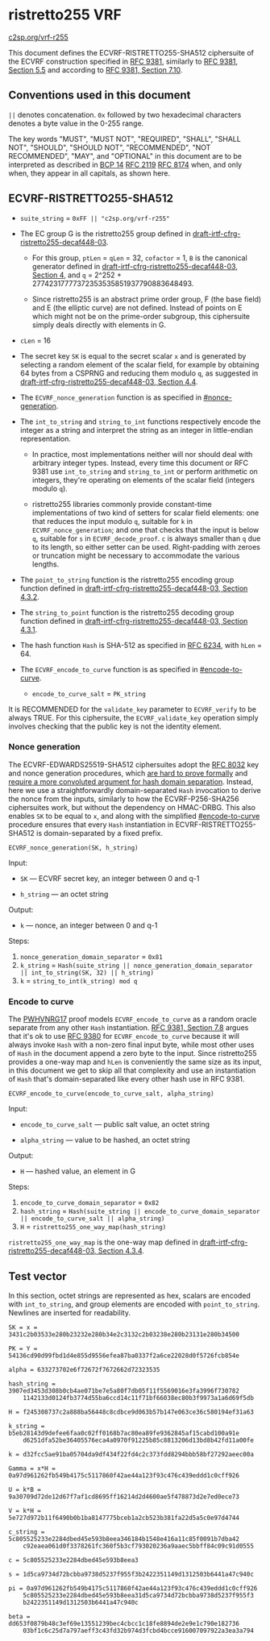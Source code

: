# ristretto255 VRF

[c2sp.org/vrf-r255](https://c2sp.org/vrf-r255)

This document defines the ECVRF-RISTRETTO255-SHA512 ciphersuite of the ECVRF
construction specified in [RFC 9381][], similarly to [RFC 9381, Section 5.5][]
and according to [RFC 9381, Section 7.10][].

## Conventions used in this document

`||` denotes concatenation. `0x` followed by two hexadecimal characters denotes
a byte value in the 0-255 range.

The key words "MUST", "MUST NOT", "REQUIRED", "SHALL", "SHALL NOT", "SHOULD",
"SHOULD NOT", "RECOMMENDED", "NOT RECOMMENDED", "MAY", and "OPTIONAL" in this
document are to be interpreted as described in [BCP 14][] [RFC 2119][]
[RFC 8174][] when, and only when, they appear in all capitals, as shown here.

## ECVRF-RISTRETTO255-SHA512

* `suite_string` = `0xFF || "c2sp.org/vrf-r255"`

* The EC group G is the ristretto255 group defined in
  [draft-irtf-cfrg-ristretto255-decaf448-03][].

    * For this group, `ptLen` = `qLen` = 32, `cofactor` = 1, `B` is the canonical
    generator defined in [draft-irtf-cfrg-ristretto255-decaf448-03, Section 4][],
    and `q` = 2^252 + 27742317777372353535851937790883648493.

    * Since ristretto255 is an abstract prime order group, F (the base field)
    and E (the elliptic curve) are not defined. Instead of points on E which
    might not be on the prime-order subgroup, this ciphersuite simply deals
    directly with elements in G.

* `cLen` = 16

* The secret key `SK` is equal to the secret scalar `x` and is generated by
  selecting a random element of the scalar field, for example by obtaining 64
  bytes from a CSPRNG and reducing them modulo `q`, as suggested in
  [draft-irtf-cfrg-ristretto255-decaf448-03, Section 4.4][].

* The `ECVRF_nonce_generation` function is as specified in
  [#nonce-generation](#nonce-generation).

* The `int_to_string` and `string_to_int` functions respectively encode the
  integer as a string and interpret the string as an integer in little-endian
  representation.

    * In practice, most implementations neither will nor should deal with
      arbitrary integer types. Instead, every time this document or RFC 9381 use
      `int_to_string` and `string_to_int` or perform arithmetic on integers,
      they're operating on elements of the scalar field (integers modulo `q`).

    * ristretto255 libraries commonly provide constant-time implementations of
      two kind of setters for scalar field elements: one that reduces the input
      modulo `q`, suitable for `k` in `ECVRF_nonce_generation`; and one that
      checks that the input is below `q`, suitable for `s` in
      `ECVRF_decode_proof`. `c` is always smaller than `q` due to its length, so
      either setter can be used. Right-padding with zeroes or truncation might be
      necessary to accommodate the various lengths.

* The `point_to_string` function is the ristretto255 encoding group function
  defined in [draft-irtf-cfrg-ristretto255-decaf448-03, Section 4.3.2][].

* The `string_to_point` function is the ristretto255 decoding group function
  defined in [draft-irtf-cfrg-ristretto255-decaf448-03, Section 4.3.1][].

* The hash function `Hash` is SHA-512 as specified in [RFC 6234][], with `hLen` = 64.

* The `ECVRF_encode_to_curve` function is as specified in
  [#encode-to-curve](#encode-to-curve).

    * `encode_to_curve_salt` = `PK_string`

It is RECOMMENDED for the `validate_key` parameter to `ECVRF_verify` to be always
TRUE. For this ciphersuite, the `ECVRF_validate_key` operation simply involves
checking that the public key is not the identity element.

### Nonce generation

The ECVRF-EDWARDS25519-SHA512 ciphersuites adopt the [RFC 8032][] key and nonce
generation procedures, which [are hard to prove formally][] and [require a more
convoluted argument for hash domain separation][RFC 9381, Section 7.8]. Instead,
here we use a straightforwardly domain-separated `Hash` invocation to derive the
nonce from the inputs, similarly to how the ECVRF-P256-SHA256 ciphersuites work,
but without the dependency on HMAC-DRBG. This also enables `SK` to be equal to
`x`, and along with the simplified [#encode-to-curve](#encode-to-curve)
procedure ensures that every `Hash` instantiation in ECVRF-RISTRETTO255-SHA512
is domain-separated by a fixed prefix.

`ECVRF_nonce_generation(SK, h_string)`

Input:

  * `SK` — ECVRF secret key, an integer between 0 and q-1

  * `h_string` — an octet string

Output:

  * `k` — nonce, an integer between 0 and q-1

Steps:

  1. `nonce_generation_domain_separator` = `0x81`
  2. `k_string` = `Hash(suite_string || nonce_generation_domain_separator
            || int_to_string(SK, 32) || h_string)`
  3. `k` = `string_to_int(k_string) mod q`

### Encode to curve

The [PWHVNRG17] proof models `ECVRF_encode_to_curve` as a random oracle separate
from any other `Hash` instantiation. [RFC 9381, Section 7.8][] argues that it's
ok to use [RFC 9380][] for `ECVRF_encode_to_curve` because it will always invoke
`Hash` with a non-zero final input byte, while most other uses of `Hash` in the
document append a zero byte to the input. Since ristretto255 provides a one-way
map and `hLen` is conveniently the same size as its input, in this document we
get to skip all that complexity and use an instantiation of `Hash` that's
domain-separated like every other hash use in RFC 9381.

`ECVRF_encode_to_curve(encode_to_curve_salt, alpha_string)`

Input:

  * `encode_to_curve_salt` — public salt value, an octet string

  * `alpha_string` — value to be hashed, an octet string
  
Output:

  * `H` — hashed value, an element in G

Steps:

  1. `encode_to_curve_domain_separator` = `0x82`
  2. `hash_string` = `Hash(suite_string || encode_to_curve_domain_separator
            || encode_to_curve_salt || alpha_string)`
  3. `H` = `ristretto255_one_way_map(hash_string)`

`ristretto255_one_way_map` is the one-way map defined in
[draft-irtf-cfrg-ristretto255-decaf448-03, Section 4.3.4][].

## Test vector

In this section, octet strings are represented as hex, scalars are encoded with
`int_to_string`, and group elements are encoded with `point_to_string`. Newlines
are inserted for readability.

```
SK = x = 3431c2b03533e280b23232e280b34e2c3132c2b03238e280b23131e280b34500

PK = Y = 54136cd90d99fbd1d4e855d9556efea87ba0337f2a6ce22028d0f5726fcb854e

alpha = 633273702e6f72672f7672662d72323535

hash_string = 3907ed3453d308b0cb4ae071be7e5a80f7db05f11f5569016e3fa3996f730782
    1142133d0124fb3774d55ba6ccd14c11f71bf66038ec80b3f9973a1a6d69f5db

H = f245308737c2a888ba56448c8cdbce9d063b57b147e063ce36c580194ef31a63

k_string = b5eb28143d9defee6faa0c02ff0168b7ac80ea89fe9362845af15cabd100a91e
    d6251dfa52be36405576eca4a0970f91225b85c8813206d13bd8b42fd11a00fe

k = d32fcc5ae91ba05704da9df434f22fd4c2c373fdd8294bbb58bf27292aeec00a

Gamma = x*H = 0a97d961262fb549b4175c5117860f42ae44a123f93c476c439eddd1c0cff926

U = k*B = 9a30709d72de12d67f7af1cd8695ff16214d2d4600ae5f478873d2e7ed0ece73

V = k*H = 5e727d972b11f6490b0b1ba8147775bceb1a2cb523b381fa22d5a5c0e97d4744

c_string = 5c805525233e2284dbed45e593b8eea346184b1548e416a11c85f0091b7dba42
    c92eaea061d0f3378261fc360f5b3cf793020236a9aaec5bbff84c09c91d0555

c = 5c805525233e2284dbed45e593b8eea3

s = 1d5ca9734d72bcbba9738d5237f955f3b2422351149d1312503b6441a47c940c

pi = 0a97d961262fb549b4175c5117860f42ae44a123f93c476c439eddd1c0cff926
    5c805525233e2284dbed45e593b8eea31d5ca9734d72bcbba9738d5237f955f3
    b2422351149d1312503b6441a47c940c

beta = dd653f0879b48c3ef69e13551239bec4cbcc1c18fe8894de2e9e1c790e182736
    03bf1c6c25d7a797aeff3c43fd32b974d3fcbd4bcce916007097922a3ea3a794
```

[RFC 9381]: https://www.rfc-editor.org/info/rfc9381
[RFC 9381, Section 5.5]: https://www.rfc-editor.org/rfc/rfc9381.html#section-5.5
[RFC 9381, Section 7.10]: https://www.rfc-editor.org/rfc/rfc9381.html#section-7.10
[RFC 9381, Section 7.8]: https://www.rfc-editor.org/rfc/rfc9381.html#section-7.8
[BCP 14]: https://www.rfc-editor.org/info/bcp14
[RFC 2119]: https://www.rfc-editor.org/info/rfc2119
[RFC 8174]: https://www.rfc-editor.org/info/rfc8174
[draft-irtf-cfrg-ristretto255-decaf448-03]: https://www.ietf.org/archive/id/draft-irtf-cfrg-ristretto255-decaf448-03.html
[draft-irtf-cfrg-ristretto255-decaf448-03, Section 4]: https://www.ietf.org/archive/id/draft-irtf-cfrg-ristretto255-decaf448-03.html#name-ristretto255
[draft-irtf-cfrg-ristretto255-decaf448-03, Section 4.4]: https://www.ietf.org/archive/id/draft-irtf-cfrg-ristretto255-decaf448-03.html#name-scalar-field
[draft-irtf-cfrg-ristretto255-decaf448-03, Section 4.3.2]: https://www.ietf.org/archive/id/draft-irtf-cfrg-ristretto255-decaf448-03.html#name-encode
[draft-irtf-cfrg-ristretto255-decaf448-03, Section 4.3.1]: https://www.ietf.org/archive/id/draft-irtf-cfrg-ristretto255-decaf448-03.html#name-decode
[draft-irtf-cfrg-ristretto255-decaf448-03, Section 4.3.4]: https://www.ietf.org/archive/id/draft-irtf-cfrg-ristretto255-decaf448-03.html#name-one-way-map
[RFC 6234]: https://www.rfc-editor.org/info/rfc6234
[RFC 8032]: https://www.rfc-editor.org/info/rfc8032
[are hard to prove formally]: https://eprint.iacr.org/2020/823
[PWHVNRG17]: https://eprint.iacr.org/2017/099
[RFC 9380]: https://www.rfc-editor.org/info/rfc9380
